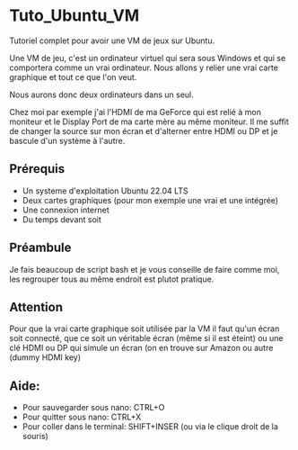 # Tuto_Ubuntu_VM
Tutoriel complet pour avoir une VM de jeux sur Ubuntu.

Une VM de jeu, c'est un ordinateur virtuel qui sera sous Windows et qui se comportera comme un vrai ordinateur. Nous allons y relier une vrai carte graphique et tout ce que l'on veut.

Nous aurons donc deux ordinateurs dans un seul.

Chez moi par exemple j'ai l'HDMI de ma GeForce qui est relié à mon moniteur et le Display Port de ma carte mère au même moniteur. Il me suffit de changer la source sur mon écran et d'alterner entre HDMI ou DP et je bascule d'un système à l'autre.

## Prérequis
- Un systeme d'exploitation Ubuntu 22.04 LTS
- Deux cartes graphiques (pour mon exemple une vrai et une intégrée)
- Une connexion internet
- Du temps devant soit

## Préambule

Je fais beaucoup de script bash et je vous conseille de faire comme moi, les regrouper tous au même endroit est plutot pratique.

## Attention

Pour que la vrai carte graphique soit utilisée par la VM il faut qu'un écran soit connecté, que ce soit un véritable écran (même si il est éteint) ou une clé HDMI ou DP qui simule un écran (on en trouve sur Amazon ou autre (dummy HDMI key)


## Aide:

- Pour sauvegarder sous nano: CTRL+O
- Pour quitter sous nano: CTRL+X
- Pour coller dans le terminal: SHIFT+INSER (ou via le clique droit de la souris)